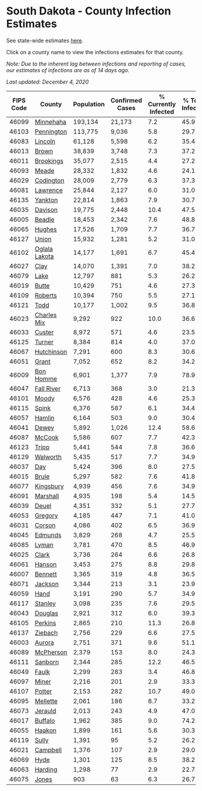 # South Dakota - County Infection Estimates

See state-wide estimates [here](/infections/us-sd).

Click on a county name to view the infections estimates for that county.

*Note: Due to the inherent lag between infections and reporting of cases, our estimates of infections are as of 14 days ago.*

*Last updated: December 4, 2020*

|   FIPS Code |                         County |   Population |   Confirmed Cases |   % Currently Infected |   % Total Infected |
|-------------|--------------------------------|--------------|-------------------|------------------------|--------------------|
|       46099 |         [Minnehaha](minnehaha) |      193,134 |            21,173 |                    7.2 |               45.9 |
|       46103 |       [Pennington](pennington) |      113,775 |             9,036 |                    5.8 |               29.7 |
|       46083 |             [Lincoln](lincoln) |       61,128 |             5,598 |                    6.2 |               35.4 |
|       46013 |                 [Brown](brown) |       38,839 |             3,748 |                    7.3 |               37.2 |
|       46011 |         [Brookings](brookings) |       35,077 |             2,515 |                    4.4 |               27.2 |
|       46093 |                 [Meade](meade) |       28,332 |             1,832 |                    4.6 |               24.1 |
|       46029 |         [Codington](codington) |       28,009 |             2,779 |                    6.3 |               37.3 |
|       46081 |           [Lawrence](lawrence) |       25,844 |             2,127 |                    6.0 |               31.0 |
|       46135 |             [Yankton](yankton) |       22,814 |             1,863 |                    7.9 |               30.7 |
|       46035 |             [Davison](davison) |       19,775 |             2,448 |                   10.4 |               47.5 |
|       46005 |               [Beadle](beadle) |       18,453 |             2,342 |                    7.6 |               48.8 |
|       46065 |               [Hughes](hughes) |       17,526 |             1,709 |                    7.7 |               36.7 |
|       46127 |                 [Union](union) |       15,932 |             1,281 |                    5.2 |               31.0 |
|       46102 | [Oglala Lakota](oglala-lakota) |       14,177 |             1,691 |                    6.7 |               45.4 |
|       46027 |                   [Clay](clay) |       14,070 |             1,391 |                    7.0 |               38.2 |
|       46079 |                   [Lake](lake) |       12,797 |               881 |                    5.3 |               26.2 |
|       46019 |                 [Butte](butte) |       10,429 |               751 |                    4.6 |               27.3 |
|       46109 |             [Roberts](roberts) |       10,394 |               750 |                    5.5 |               27.1 |
|       46121 |                   [Todd](todd) |       10,177 |             1,002 |                    9.5 |               36.8 |
|       46023 |     [Charles Mix](charles-mix) |        9,292 |               922 |                   10.0 |               36.6 |
|       46033 |               [Custer](custer) |        8,972 |               571 |                    4.6 |               23.5 |
|       46125 |               [Turner](turner) |        8,384 |               814 |                    4.0 |               37.0 |
|       46067 |       [Hutchinson](hutchinson) |        7,291 |               600 |                    8.3 |               30.6 |
|       46051 |                 [Grant](grant) |        7,052 |               652 |                    8.2 |               34.2 |
|       46009 |         [Bon Homme](bon-homme) |        6,901 |             1,377 |                    7.9 |               78.9 |
|       46047 |       [Fall River](fall-river) |        6,713 |               368 |                    3.0 |               21.3 |
|       46101 |                 [Moody](moody) |        6,576 |               428 |                    4.6 |               25.3 |
|       46115 |                 [Spink](spink) |        6,376 |               587 |                    6.1 |               34.4 |
|       46057 |               [Hamlin](hamlin) |        6,164 |               503 |                    9.0 |               30.4 |
|       46041 |                 [Dewey](dewey) |        5,892 |             1,026 |                   12.4 |               58.6 |
|       46087 |               [McCook](mccook) |        5,586 |               607 |                    7.7 |               42.3 |
|       46123 |                 [Tripp](tripp) |        5,441 |               544 |                    7.8 |               36.6 |
|       46129 |           [Walworth](walworth) |        5,435 |               517 |                    7.7 |               34.9 |
|       46037 |                     [Day](day) |        5,424 |               396 |                    8.0 |               27.5 |
|       46015 |                 [Brule](brule) |        5,297 |               582 |                    7.6 |               41.8 |
|       46077 |         [Kingsbury](kingsbury) |        4,939 |               456 |                    7.6 |               34.9 |
|       46091 |           [Marshall](marshall) |        4,935 |               198 |                    5.4 |               14.5 |
|       46039 |                 [Deuel](deuel) |        4,351 |               332 |                    5.1 |               27.7 |
|       46053 |             [Gregory](gregory) |        4,185 |               447 |                    7.1 |               41.0 |
|       46031 |               [Corson](corson) |        4,086 |               402 |                    6.5 |               36.9 |
|       46045 |             [Edmunds](edmunds) |        3,829 |               268 |                    4.7 |               25.5 |
|       46085 |                 [Lyman](lyman) |        3,781 |               470 |                    8.5 |               46.9 |
|       46025 |                 [Clark](clark) |        3,736 |               264 |                    6.6 |               26.8 |
|       46061 |               [Hanson](hanson) |        3,453 |               275 |                    8.8 |               29.8 |
|       46007 |             [Bennett](bennett) |        3,365 |               319 |                    4.8 |               36.5 |
|       46071 |             [Jackson](jackson) |        3,344 |               213 |                    3.1 |               23.9 |
|       46059 |                   [Hand](hand) |        3,191 |               290 |                    5.7 |               34.9 |
|       46117 |             [Stanley](stanley) |        3,098 |               235 |                    7.6 |               29.5 |
|       46043 |             [Douglas](douglas) |        2,921 |               312 |                    6.0 |               39.3 |
|       46105 |             [Perkins](perkins) |        2,865 |               210 |                   11.3 |               26.8 |
|       46137 |             [Ziebach](ziebach) |        2,756 |               229 |                    6.6 |               27.5 |
|       46003 |               [Aurora](aurora) |        2,751 |               371 |                    9.6 |               51.1 |
|       46089 |         [McPherson](mcpherson) |        2,379 |               153 |                    8.0 |               24.3 |
|       46111 |             [Sanborn](sanborn) |        2,344 |               285 |                   12.2 |               46.5 |
|       46049 |                 [Faulk](faulk) |        2,299 |               283 |                    3.4 |               46.8 |
|       46097 |                 [Miner](miner) |        2,216 |               201 |                    2.9 |               33.3 |
|       46107 |               [Potter](potter) |        2,153 |               282 |                   10.7 |               49.0 |
|       46095 |           [Mellette](mellette) |        2,061 |               186 |                    8.7 |               33.2 |
|       46073 |             [Jerauld](jerauld) |        2,013 |               243 |                    4.9 |               47.0 |
|       46017 |             [Buffalo](buffalo) |        1,962 |               385 |                    9.0 |               74.2 |
|       46055 |               [Haakon](haakon) |        1,899 |               161 |                    5.6 |               30.3 |
|       46119 |                 [Sully](sully) |        1,391 |                95 |                    5.2 |               26.2 |
|       46021 |           [Campbell](campbell) |        1,376 |               107 |                    2.9 |               29.0 |
|       46069 |                   [Hyde](hyde) |        1,301 |               125 |                    8.5 |               38.2 |
|       46063 |             [Harding](harding) |        1,298 |                77 |                    2.9 |               22.7 |
|       46075 |                 [Jones](jones) |          903 |                63 |                    6.3 |               26.7 |